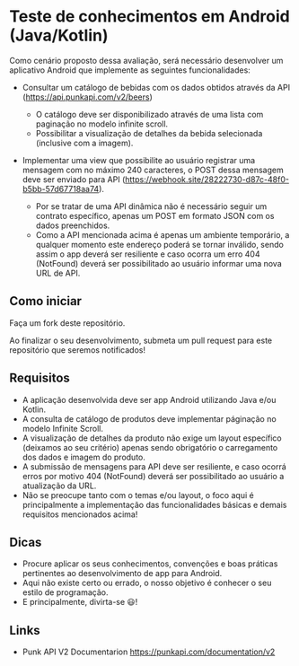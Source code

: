 # Teste de conhecimentos em Android (Java/Kotlin)

Como cenário proposto dessa avaliação, será necessário desenvolver um aplicativo Android que implemente as seguintes funcionalidades:

- Consultar um catálogo de bebidas com os dados obtidos através da API (https://api.punkapi.com/v2/beers)
  - O catálogo deve ser disponibilizado através de uma lista com paginação no modelo infinite scroll.
  - Possibilitar a visualização de detalhes da bebida selecionada (inclusive com a imagem).
  
- Implementar uma view que possibilite ao usuário registrar uma mensagem com no máximo 240 caracteres, o POST dessa mensagem deve ser enviado para API (https://webhook.site/28222730-d87c-48f0-b5bb-57d67718aa74).
  - Por se tratar de uma API dinâmica não é necessário seguir um contrato específico, apenas um POST em formato JSON com os dados preenchidos.
  - Como a API mencionada acima é apenas um ambiente temporário, a qualquer momento este endereço poderá se tornar inválido, sendo assim o app deverá ser resiliente e caso ocorra um erro 404 (NotFound) deverá ser possibilitado ao usuário informar uma nova URL de API.

## Como iniciar
Faça um fork deste repositório.

Ao finalizar o seu desenvolvimento, submeta um pull request para este repositório que seremos notificados!

## Requisitos
- A aplicação desenvolvida deve ser app Android utilizando Java e/ou Kotlin.
- A consulta de catálogo de produtos deve implementar páginação no modelo Infinite Scroll.
- A visualização de detalhes da produto não exige um layout específico (deixamos ao seu critério) apenas sendo obrigatório o carregamento dos dados e imagem do produto.
- A submissão de mensagens para API deve ser resiliente, e caso ocorrá erros por motivo 404 (NotFound) deverá ser possibilitado ao usuário a atualização da URL.
- Não se preocupe tanto com o temas e/ou layout, o foco aqui é principalmente a implementação das funcionalidades básicas e demais requisitos mencionados acima!

## Dicas
- Procure aplicar os seus conhecimentos, convenções e boas práticas pertinentes ao desenvolvimento de app para Android.
- Aqui não existe certo ou errado, o nosso objetivo é conhecer o seu estilo de programação.
- E principalmente, divirta-se :smiley:!

## Links
- Punk API V2 Documentarion https://punkapi.com/documentation/v2
